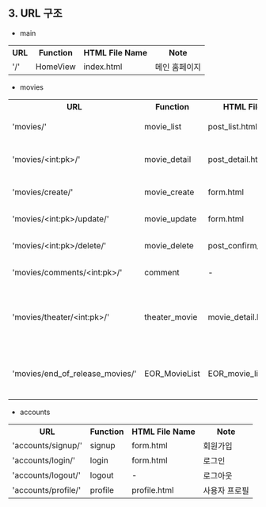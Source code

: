 ## 3. URL 구조
* main
<table>
    <tr>
        <th>URL</th>
        <th>Function</th>
        <th>HTML File Name</th>
        <th>Note</th>
    </tr>
    <tr>
        <td>'/'</td>
        <td>HomeView</td>
        <td>index.html</td>
        <td>메인 홈페이지</td>
    </tr>
</table>    

* movies
<table>
    <tr>
        <th>URL</th>
        <th>Function</th>
        <th>HTML File Name</th>
        <th>Note</th>
    </tr>
    <tr>
        <td>'movies/'</td>
        <td>movie_list</td>
        <td>post_list.html</td>
        <td>리뷰 목록</td>
    </tr>
    <tr>
        <td>'movies/&lt;int:pk&gt;/'</td>
        <td>movie_detail</td>
        <td>post_detail.html</td>
        <td>리뷰 상세 정보</td>
    </tr>
    <tr>
        <td>'movies/create/'</td>
        <td>movie_create</td>
        <td>form.html</td>
        <td>리뷰 생성</td>
    </tr>
    <tr>
        <td>'movies/&lt;int:pk&gt;/update/'</td>
        <td>movie_update</td>
        <td>form.html</td>
        <td>리뷰 수정</td>
    </tr>
    <tr>
        <td>'movies/&lt;int:pk&gt;/delete/'</td>
        <td>movie_delete</td>
        <td>post_confirm_delete.html</td>
        <td>리뷰 삭제</td>
    </tr>
    <tr>
        <td>'movies/comments/&lt;int:pk&gt;/'</td>
        <td>comment</td>
        <td>-</td>
        <td>댓글 생성</td>
    </tr>
    <tr>
        <td>'movies/theater/&lt;int:pk&gt;/'</td>
        <td>theater_movie</td>
        <td>movie_detail.html</td>
        <td>극장 상영 영화 상세 정보</td>
    </tr>
    <tr>
        <td>'movies/end_of_release_movies/'</td>
        <td>EOR_MovieList</td>
        <td>EOR_movie_list.html</td>
        <td>개봉 종료 영화 목록</td>
    </tr>
</table>    

* accounts
<table>
    <tr>
        <th>URL</th>
        <th>Function</th>
        <th>HTML File Name</th>
        <th>Note</th>
    </tr>
    <tr>
        <td>'accounts/signup/'</td>
        <td>signup</td>
        <td>form.html</td>
        <td>회원가입</td>
    </tr>
    <tr>
        <td>'accounts/login/'</td>
        <td>login</td>
        <td>form.html</td>
        <td>로그인</td>
    </tr>
    <tr>
        <td>'accounts/logout/'</td>
        <td>logout</td>
        <td>-</td>
        <td>로그아웃</td>
    </tr>
    <tr>
        <td>'accounts/profile/'</td>
        <td>profile</td>
        <td>profile.html</td>
        <td>사용자 프로필</td>
    </tr>
</table>
